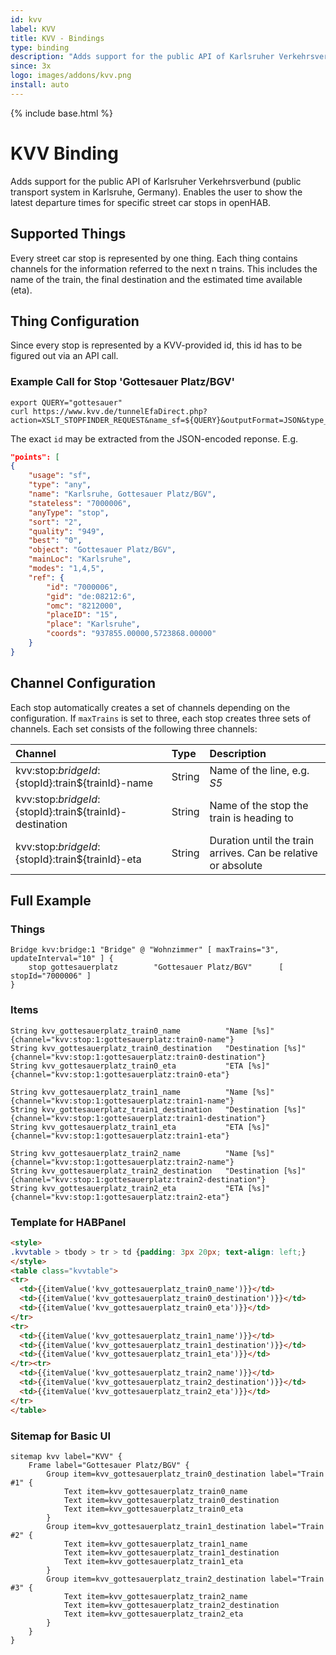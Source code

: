 ```yaml
---
id: kvv
label: KVV
title: KVV - Bindings
type: binding
description: "Adds support for the public API of Karlsruher Verkehrsverbund (public transport system in Karlsruhe, Germany)."
since: 3x
logo: images/addons/kvv.png
install: auto
---
```


<!-- Attention authors: Do not edit directly. Please add your changes to the appropriate source repository -->

{% include base.html %}

# KVV Binding

Adds support for the public API of Karlsruher Verkehrsverbund (public transport system in Karlsruhe, Germany).
Enables the user to show the latest departure times for specific street car stops in openHAB.

## Supported Things

Every street car stop is represented by one thing.
Each thing contains channels for the information referred to the next n trains.
This includes the name of the train, the final destination and the estimated time available (eta).

## Thing Configuration

Since every stop is represented by a KVV-provided id, this id has to be figured out via an API call.

### Example Call for Stop 'Gottesauer Platz/BGV'

```shell
export QUERY="gottesauer"
curl https://www.kvv.de/tunnelEfaDirect.php?action=XSLT_STOPFINDER_REQUEST&name_sf=${QUERY}&outputFormat=JSON&type_sf=any
```

The exact `id` may be extracted from the JSON-encoded reponse. E.g.

```json
"points": [
{
    "usage": "sf",
    "type": "any",
    "name": "Karlsruhe, Gottesauer Platz/BGV",
    "stateless": "7000006",
    "anyType": "stop",
    "sort": "2",
    "quality": "949",
    "best": "0",
    "object": "Gottesauer Platz/BGV",
    "mainLoc": "Karlsruhe",
    "modes": "1,4,5",
    "ref": {
        "id": "7000006",
        "gid": "de:08212:6",
        "omc": "8212000",
        "placeID": "15",
        "place": "Karlsruhe",
        "coords": "937855.00000,5723868.00000"
    }
}
```

## Channel Configuration

Each stop automatically creates a set of channels depending on the configuration.
If `maxTrains` is set to three, each stop creates three sets of channels.
Each set consists of the following three channels:

| Channel                                                    | Type   | Description                                                   |
| :--------------------------------------------------------- | :----- | :------------------------------------------------------------ |
| kvv:stop:${bridgeId}:${stopId}:train${trainId}-name        | String | Name of the line, e.g. _S5_                                   |
| kvv:stop:${bridgeId}:${stopId}:train${trainId}-destination | String | Name of the stop the train is heading to                      |
| kvv:stop:${bridgeId}:${stopId}:train${trainId}-eta         | String | Duration until the train arrives. Can be relative or absolute |

## Full Example

### Things

```things
Bridge kvv:bridge:1 "Bridge" @ "Wohnzimmer" [ maxTrains="3", updateInterval="10" ] {
    stop gottesauerplatz        "Gottesauer Platz/BGV"      [ stopId="7000006" ]
}
```

### Items

```items
String kvv_gottesauerplatz_train0_name          "Name [%s]"         {channel="kvv:stop:1:gottesauerplatz:train0-name"}
String kvv_gottesauerplatz_train0_destination   "Destination [%s]"  {channel="kvv:stop:1:gottesauerplatz:train0-destination"}
String kvv_gottesauerplatz_train0_eta           "ETA [%s]"          {channel="kvv:stop:1:gottesauerplatz:train0-eta"}

String kvv_gottesauerplatz_train1_name          "Name [%s]"         {channel="kvv:stop:1:gottesauerplatz:train1-name"}
String kvv_gottesauerplatz_train1_destination   "Destination [%s]"  {channel="kvv:stop:1:gottesauerplatz:train1-destination"}
String kvv_gottesauerplatz_train1_eta           "ETA [%s]"          {channel="kvv:stop:1:gottesauerplatz:train1-eta"}

String kvv_gottesauerplatz_train2_name          "Name [%s]"         {channel="kvv:stop:1:gottesauerplatz:train2-name"}
String kvv_gottesauerplatz_train2_destination   "Destination [%s]"  {channel="kvv:stop:1:gottesauerplatz:train2-destination"}
String kvv_gottesauerplatz_train2_eta           "ETA [%s]"          {channel="kvv:stop:1:gottesauerplatz:train2-eta"}
```

### Template for HABPanel

```html
<style>
.kvvtable > tbody > tr > td {padding: 3px 20px; text-align: left;}
</style>
<table class="kvvtable">
<tr>
  <td>{{itemValue('kvv_gottesauerplatz_train0_name')}}</td>
  <td>{{itemValue('kvv_gottesauerplatz_train0_destination')}}</td>
  <td>{{itemValue('kvv_gottesauerplatz_train0_eta')}}</td>
</tr>
<tr>
  <td>{{itemValue('kvv_gottesauerplatz_train1_name')}}</td>
  <td>{{itemValue('kvv_gottesauerplatz_train1_destination')}}</td>
  <td>{{itemValue('kvv_gottesauerplatz_train1_eta')}}</td>
</tr><tr>
  <td>{{itemValue('kvv_gottesauerplatz_train2_name')}}</td>
  <td>{{itemValue('kvv_gottesauerplatz_train2_destination')}}</td>
  <td>{{itemValue('kvv_gottesauerplatz_train2_eta')}}</td>
</tr>
</table>
```

### Sitemap for Basic UI

```sitemap
sitemap kvv label="KVV" {
    Frame label="Gottesauer Platz/BGV" {
        Group item=kvv_gottesauerplatz_train0_destination label="Train #1" {
            Text item=kvv_gottesauerplatz_train0_name
            Text item=kvv_gottesauerplatz_train0_destination
            Text item=kvv_gottesauerplatz_train0_eta
        }
        Group item=kvv_gottesauerplatz_train1_destination label="Train #2" {
            Text item=kvv_gottesauerplatz_train1_name
            Text item=kvv_gottesauerplatz_train1_destination
            Text item=kvv_gottesauerplatz_train1_eta
        }
        Group item=kvv_gottesauerplatz_train2_destination label="Train #3" {
            Text item=kvv_gottesauerplatz_train2_name
            Text item=kvv_gottesauerplatz_train2_destination
            Text item=kvv_gottesauerplatz_train2_eta
        }
    }
}
```
